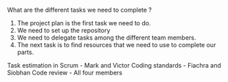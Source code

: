 What are the different tasks we need to complete ?

1) The project plan is the first task we need to do.
2) We need to set up the repository
3) We need to delegate tasks among the different team members.
4) The next task is to find resources that we need to use to complete our parts.


Task estimation in Scrum - Mark and Victor
Coding standards - Fiachra and Siobhan
Code review - All four members





